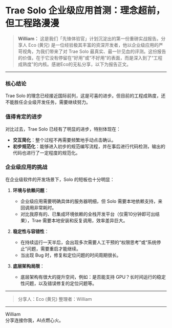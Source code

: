 # Trae Solo 企业级应用首测：理念超前，但工程路漫漫

> **William：**
> 这是我们「先锋体验官」计划沉淀出的第一份重磅实战报告。分享人 Eco (黄兄) 是一位经验极其丰富的资深开发者，他以企业级应用的严苛视角，为我们带来了对 Trae Solo 最真实、最一针见血的评测。这份报告的价值，在于它没有停留在“好用”或“不好用”的表面，而是深入到了“工程成熟度”的内核。感谢Eco的无私分享，以下为报告正文。

---

### 核心结论

Trae Solo 的理念已经接近国际前列，这是可喜的进步。但目前的工程成熟度，还不能胜任企业级开发任务，需要继续努力。

### 值得肯定的进步

对比过去，Trae Solo 已经有了明显的进步，特别体现在：

*   **交互简化**：整个过程不再需要频繁地手动点击确认。
*   **初步规范化**：能够进入初步的规范编写流程，并在事后进行代码检测，输出的代码也进行了一定程度的规范化。

### 企业级应用的挑战

在企业级软件的开发场景下，Solo 的短板也十分明显：

1.  **环境与依赖问题**：
    *   企业级应用需要明确具体的服务器明细，但 Solo 需要本地依赖支持，来回调用非常耗时。
    *   对比我原有的、已集成环境依赖的全栈开发平台（仅需10分钟即可出结果），Trae 需要本地安装和反复调用，效率差异巨大。

2.  **稳定性与容错性**：
    *   在持续运行一天半后，会出现多次需要人工干预的“权限思考”或“系统停止”问题，需要重启才能继续。
    *   当出现 Bug 时，修复和定位问题的时间周期很长。

3.  **底层架构局限**：
    *   底层架构有很大的提升空间，例如：是否能支持 GPU？长时间运行的稳定性问题，以及错误修复的定位问题等。

---

> 分享人：Eco (黄兄)
> 整理者：William

--- 
William \
分享连接你我，AI点燃心火。
